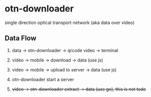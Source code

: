 # otn-downloader

single direction optical transport network (aka data over video)


## Data Flow

1. data -> otn-downloader -> qrcode video -> terminal 

2. video -> mobile -> download -> data (use js)

3. video -> mobile -> upload to server -> data  (use js)

4. otn-downloader start a server

5. <s>video -> otn-downloader extract -> data (use go), this is not todo</s>

